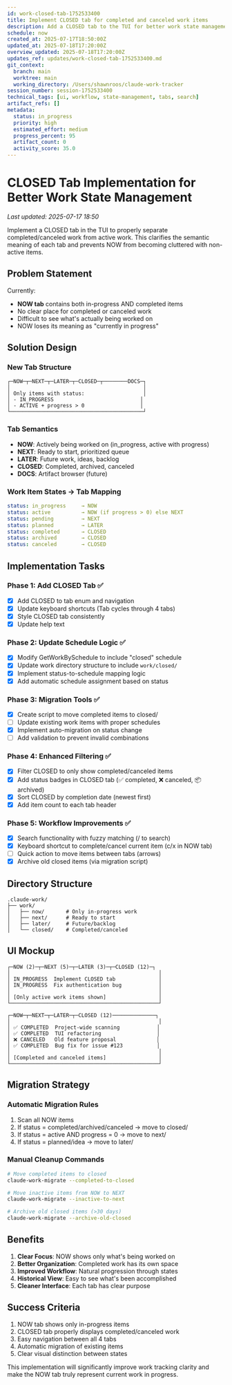 ```yaml
---
id: work-closed-tab-1752533400
title: Implement CLOSED tab for completed and canceled work items
description: Add a CLOSED tab to the TUI for better work state management and clearer NOW/NEXT/LATER semantics
schedule: now
created_at: 2025-07-17T18:50:00Z
updated_at: 2025-07-18T17:20:00Z
overview_updated: 2025-07-18T17:20:00Z
updates_ref: updates/work-closed-tab-1752533400.md
git_context:
  branch: main
  worktree: main
  working_directory: /Users/shawnroos/claude-work-tracker
session_number: session-1752533400
technical_tags: [ui, workflow, state-management, tabs, search]
artifact_refs: []
metadata:
  status: in_progress
  priority: high
  estimated_effort: medium
  progress_percent: 95
  artifact_count: 0
  activity_score: 35.0
---
```


# CLOSED Tab Implementation for Better Work State Management

*Last updated: 2025-07-17 18:50*

Implement a CLOSED tab in the TUI to properly separate completed/canceled work from active work. This clarifies the semantic meaning of each tab and prevents NOW from becoming cluttered with non-active items.

## Problem Statement

Currently:
- **NOW tab** contains both in-progress AND completed items
- No clear place for completed or canceled work
- Difficult to see what's actually being worked on
- NOW loses its meaning as "currently in progress"

## Solution Design

### New Tab Structure
```
┌─NOW─┬─NEXT─┬─LATER─┬─CLOSED─┬────────DOCS─┐
│                                           │
│ Only items with status:                   │
│ - IN_PROGRESS                            │
│ - ACTIVE + progress > 0                  │
└───────────────────────────────────────────┘
```

### Tab Semantics
- **NOW**: Actively being worked on (in_progress, active with progress)
- **NEXT**: Ready to start, prioritized queue
- **LATER**: Future work, ideas, backlog
- **CLOSED**: Completed, archived, canceled
- **DOCS**: Artifact browser (future)

### Work Item States → Tab Mapping
```yaml
status: in_progress     → NOW
status: active          → NOW (if progress > 0) else NEXT
status: pending         → NEXT
status: planned         → LATER
status: completed       → CLOSED
status: archived        → CLOSED
status: canceled        → CLOSED
```

## Implementation Tasks

### Phase 1: Add CLOSED Tab ✅
- [x] Add CLOSED to tab enum and navigation
- [x] Update keyboard shortcuts (Tab cycles through 4 tabs)
- [x] Style CLOSED tab consistently
- [x] Update help text

### Phase 2: Update Schedule Logic ✅
- [x] Modify GetWorkBySchedule to include "closed" schedule
- [x] Update work directory structure to include `work/closed/`
- [x] Implement status-to-schedule mapping logic
- [x] Add automatic schedule assignment based on status

### Phase 3: Migration Tools ✅
- [x] Create script to move completed items to closed/
- [ ] Update existing work items with proper schedules
- [x] Implement auto-migration on status change
- [ ] Add validation to prevent invalid combinations

### Phase 4: Enhanced Filtering ✅
- [x] Filter CLOSED to only show completed/canceled items
- [x] Add status badges in CLOSED tab (✅ completed, ❌ canceled, 📦 archived)
- [x] Sort CLOSED by completion date (newest first)
- [x] Add item count to each tab header

### Phase 5: Workflow Improvements ✅
- [x] Search functionality with fuzzy matching (/ to search)
- [x] Keyboard shortcut to complete/cancel current item (c/x in NOW tab)
- [ ] Quick action to move items between tabs (arrows)
- [x] Archive old closed items (via migration script)

## Directory Structure
```
.claude-work/
├── work/
│   ├── now/       # Only in-progress work
│   ├── next/      # Ready to start
│   ├── later/     # Future/backlog
│   └── closed/    # Completed/canceled
```

## UI Mockup
```
┌─NOW (2)─┬─NEXT (5)─┬─LATER (3)─┬─CLOSED (12)─┐
│                                                │
│ IN_PROGRESS  Implement CLOSED tab              │
│ IN_PROGRESS  Fix authentication bug            │
│                                                │
│ [Only active work items shown]                 │
└────────────────────────────────────────────────┘

┌─NOW─┬─NEXT─┬─LATER─┬─CLOSED (12)──────────────┐
│                                                │
│ ✅ COMPLETED  Project-wide scanning            │
│ ✅ COMPLETED  TUI refactoring                  │
│ ❌ CANCELED   Old feature proposal             │
│ ✅ COMPLETED  Bug fix for issue #123           │
│                                                │
│ [Completed and canceled items]                 │
└────────────────────────────────────────────────┘
```

## Migration Strategy

### Automatic Migration Rules
1. Scan all NOW items
2. If status = completed/archived/canceled → move to closed/
3. If status = active AND progress = 0 → move to next/
4. If status = planned/idea → move to later/

### Manual Cleanup Commands
```bash
# Move completed items to closed
claude-work-migrate --completed-to-closed

# Move inactive items from NOW to NEXT
claude-work-migrate --inactive-to-next

# Archive old closed items (>30 days)
claude-work-migrate --archive-old-closed
```

## Benefits

1. **Clear Focus**: NOW shows only what's being worked on
2. **Better Organization**: Completed work has its own space
3. **Improved Workflow**: Natural progression through states
4. **Historical View**: Easy to see what's been accomplished
5. **Cleaner Interface**: Each tab has clear purpose

## Success Criteria

1. NOW tab shows only in-progress items
2. CLOSED tab properly displays completed/canceled work
3. Easy navigation between all 4 tabs
4. Automatic migration of existing items
5. Clear visual distinction between states

This implementation will significantly improve work tracking clarity and make the NOW tab truly represent current work in progress.